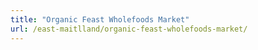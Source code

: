 ```yaml
---
title: "Organic Feast Wholefoods Market"
url: /east-maitlland/organic-feast-wholefoods-market/
---
```

